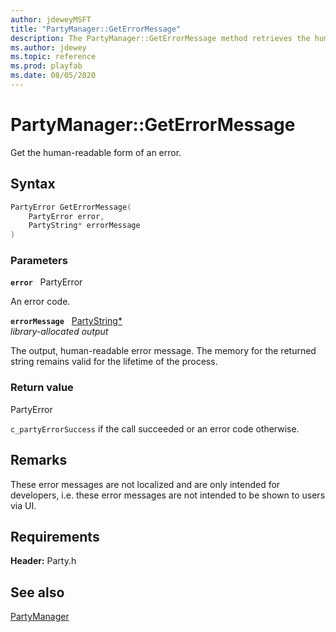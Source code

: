 ```yaml
---
author: jdeweyMSFT
title: "PartyManager::GetErrorMessage"
description: The PartyManager::GetErrorMessage method retrieves the human-readable form of an error. These error messages are not localized.
ms.author: jdewey
ms.topic: reference
ms.prod: playfab
ms.date: 08/05/2020
---
```


# PartyManager::GetErrorMessage  

Get the human-readable form of an error.  

## Syntax  
  
```cpp
PartyError GetErrorMessage(  
    PartyError error,  
    PartyString* errorMessage  
)  
```  
  
### Parameters  
  
**`error`** &nbsp; PartyError  
  
An error code.  
  
**`errorMessage`** &nbsp; [PartyString*](../../../typedefs.md)  
*library-allocated output*  
  
The output, human-readable error message. The memory for the returned string remains valid for the lifetime of the process.  
  
  
### Return value  
PartyError
  
```c_partyErrorSuccess``` if the call succeeded or an error code otherwise.
  
## Remarks  
  
These error messages are not localized and are only intended for developers, i.e. these error messages are not intended to be shown to users via UI.
  
## Requirements  
  
**Header:** Party.h
  
## See also  
[PartyManager](../partymanager.md)  

  
  

